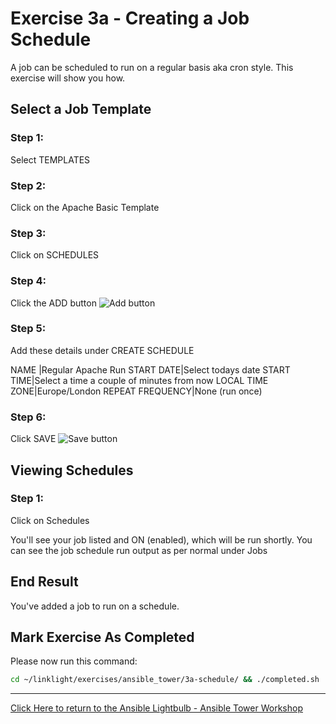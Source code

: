 # Exercise 3a - Creating a Job Schedule

A job can be scheduled to run on a regular basis aka cron style. This exercise will show you how.


## Select a Job Template

### Step 1:

Select TEMPLATES

### Step 2:

Click on the Apache Basic Template

### Step 3:

Click on SCHEDULES

### Step 4:

Click the ADD button ![Add button](at_add.png)

### Step 5:

Add these details under CREATE SCHEDULE

NAME |Regular Apache Run
START DATE|Select todays date
START TIME|Select a time a couple of minutes from now
LOCAL TIME ZONE|Europe/London
REPEAT FREQUENCY|None (run once)

### Step 6:
Click SAVE ![Save button](at_save.png)

## Viewing Schedules

### Step 1:
Click on Schedules

You'll see your job listed and ON (enabled), which will be run shortly.
You can see the job schedule run output as per normal under Jobs

## End Result
You've added a job to run on a schedule.


## Mark Exercise As Completed

Please now run this command:

```bash
cd ~/linklight/exercises/ansible_tower/3a-schedule/ && ./completed.sh
```

---

[Click Here to return to the Ansible Lightbulb - Ansible Tower Workshop](../README.md)
